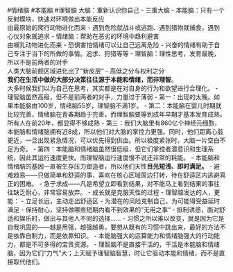 #情绪脑 #本能脑 #理智脑
大脑：重新认识你自己
    - 三重大脑
        - 本能脑：只有一个反射模块，快速对环境做出本能反应  
            由最原始的爬行动物进化而来
            - 遇到危险就战斗或逃跑、遇到猎物就捕食，遇到心仪对象就追求
        - 情绪脑：帮助在恶劣的环境中趋利避害  
            由哺乳动物进化而来
            - 恐惧害怕情绪可以让自己远离危险
            - 兴奋的情绪有助于自己专注于当下的所做的事情。追求、狩猎等等
        - 理智脑：理性思考，发育最晚，所以不是前两者的对手  
            人类大脑前额区域进化出了”新皮层“
    - 高低之分与权利之分  
        **我们在生活中做的大部分决策往往源于本能和情绪，而非理智**。  
        大多时候我们以为自己在思考，其实都是在对自身的行为和欲望进行合理化。
        - 理智脑虽然高级，但不是前两者的对手，力量过于薄弱
            - 第一：出现的太晚。如果本能脑由100岁，情绪脑55岁，理智脑不满1岁。
            - 第二：本能脑在婴儿时期就比较完善，情绪脑在青春期趋于完善，而理智脑要等到成年早期才基本发育成熟。所有人在前20年，都显得不够成熟
            - 第三：我们大脑里有860亿个神经元细胞，本能脑和情绪脑拥有近8成，所以他们对大脑的掌控力更强。同时，他们距离心脏更近，一旦出现紧急情况，可以优先得到供血。所以极度紧张时，大脑一片空白不足为奇。
            - 第四：本能脑和情绪脑虽然很低级，但它们掌控者潜意识和生理系统，因此其运行速度更快。而理智脑运行速度慢不说还非常的耗能。
        - 本能脑和情绪脑的基因一直被生存压力塑造者，所以他们天性**目光短浅、即时满足。**
            - 避难趋易——只做简单和舒适的事，喜欢在核心区域周边打转，待在舒适区内逃避真正的困难。
            - 急于求成——凡是希望立即看到结果，对不能马上看到结果的事往往缺乏耐心，非常容易放弃。
    - 成长就是克服天性的过程
        - 理智脑发达的人，更能：
            - 立足长远，主动走出舒适区
            - 为潜在的风险克制自己，为可能得受益延时满足
            - 保持耐心，坚持做哪些短期内看不到效果的”无用之事“
            - 抵制诱惑，面对舒适和娱乐时，做出与其他人不同的选择……
        - 习惯之所以难以改变，就是因为它是自我巩固的——越是用强，越强越勇。要想从既有的习惯中跳出来，最好的方法不是依靠自制力，而是依靠知识。
        - 本能脑强大的运算能力和情绪脑强大的行动能力，都是不可多得的宝贵资源。
        - 理智脑不是直接干活的，干活是本能脑和情绪脑，因为它们“力气”大；上天赋予理智脑智慧，时让它驱动本能和情绪，而不是直接取代他们。